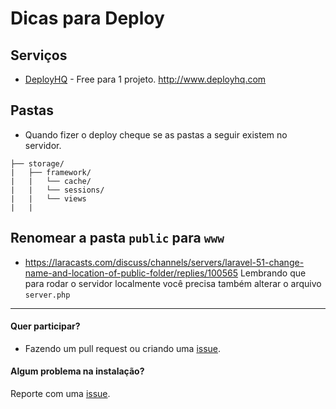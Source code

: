 
# Dicas para Deploy

<a name="services"></a>
## Serviços
* [DeployHQ](http://www.deployhq.com) - Free para 1 projeto. http://www.deployhq.com


<a name="paths"></a>
## Pastas
* Quando fizer o deploy cheque se as pastas a seguir existem no servidor.

```
├── storage/
|	├── framework/
|   |	└── cache/
|   |	└── sessions/
|   |	└── views
| 	| 
```

## Renomear a pasta `public` para `www`
* https://laracasts.com/discuss/channels/servers/laravel-51-change-name-and-location-of-public-folder/replies/100565
Lembrando que para rodar o servidor localmente você precisa também alterar o arquivo `server.php`


------------------------

#### Quer participar?
- Fazendo um pull request ou criando uma [issue](https://github.com/odirleiborgert/borgert-cms/issues).

#### Algum problema na instalação?
Reporte com uma [issue](https://github.com/odirleiborgert/borgert-cms/issues).


